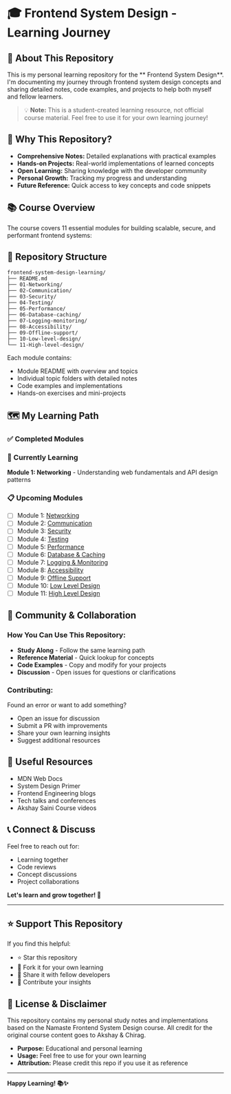 
# 🎓 Frontend System Design - Learning Journey

## 📖 About This Repository

This is my personal learning repository for the ** Frontend System Design**. I'm documenting my journey through frontend system design concepts and sharing detailed notes, code examples, and projects to help both myself and fellow learners.

> 💡 **Note:** This is a student-created learning resource, not official course material. Feel free to use it for your own learning journey!

## 🌟 Why This Repository?

-   **Comprehensive Notes:** Detailed explanations with practical examples
-   **Hands-on Projects:** Real-world implementations of learned concepts
-   **Open Learning:** Sharing knowledge with the developer community
-   **Personal Growth:** Tracking my progress and understanding
-   **Future Reference:** Quick access to key concepts and code snippets

## 📚 Course Overview

The course covers 11 essential modules for building scalable, secure, and performant frontend systems:

## 📁 Repository Structure

```
frontend-system-design-learning/
├── README.md
├── 01-Networking/
├── 02-Communication/
├── 03-Security/
├── 04-Testing/
├── 05-Performance/
├── 06-Database-caching/
├── 07-Logging-monitoring/
├── 08-Accessibility/
├── 09-Offline-support/
├── 10-Low-level-design/
└── 11-High-level-design/

```

Each module contains:

-   Module README with overview and topics
-   Individual topic folders with detailed notes
-   Code examples and implementations
-   Hands-on exercises and mini-projects

## 🗺️ My Learning Path

### ✅ Completed Modules



### 🔄 Currently Learning

**Module 1: Networking** - Understanding web fundamentals and API design patterns

### 📋 Upcoming Modules

-   [ ] Module 1: [Networking]()
-   [ ] Module 2: [Communication]()
-   [ ] Module 3: [Security]()
-   [ ] Module 4: [Testing]()
-   [ ] Module 5: [Performance]()
-   [ ] Module 6: [Database & Caching]()
-   [ ] Module 7: [Logging & Monitoring]()
-   [ ] Module 8: [Accessibility]()
-   [ ] Module 9: [Offline Support]()
-   [ ] Module 10: [Low Level Design]()
-   [ ] Module 11: [High Level Design]()

## 🤝 Community & Collaboration

### How You Can Use This Repository:

-   **Study Along** - Follow the same learning path
-   **Reference Material** - Quick lookup for concepts
-   **Code Examples** - Copy and modify for your projects
-   **Discussion** - Open issues for questions or clarifications

### Contributing:

Found an error or want to add something?

-   Open an issue for discussion
-   Submit a PR with improvements
-   Share your own learning insights
-   Suggest additional resources

## 🔗 Useful Resources

-   MDN Web Docs
-   System Design Primer
-   Frontend Engineering blogs
-   Tech talks and conferences
-   Akshay Saini Course videos

## 📞 Connect & Discuss

Feel free to reach out for:

-   Learning together
-   Code reviews
-   Concept discussions
-   Project collaborations

**Let's learn and grow together! 🚀**

----------

## ⭐ Support This Repository

If you find this helpful:

-   ⭐ Star this repository
-   🍴 Fork it for your own learning
-   📢 Share it with fellow developers
-   💬 Contribute your insights

## 📄 License & Disclaimer

This repository contains my personal study notes and implementations based on the Namaste Frontend System Design course. All credit for the original course content goes to Akshay & Chirag.

-   **Purpose:** Educational and personal learning
-   **Usage:** Feel free to use for your own learning
-   **Attribution:** Please credit this repo if you use it as reference

----------

**Happy Learning! 📚✨**

